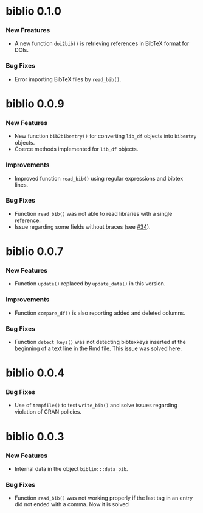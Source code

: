 
# biblio 0.1.0

### New Freatures

- A new function `doi2bib()` is retrieving references in BibTeX format for
  DOIs.

### Bug Fixes

- Error importing BibTeX files by `read_bib()`.

# biblio 0.0.9

### New Features

- New function `bib2bibentry()` for converting `lib_df` objects into
  `bibentry` objects.
- Coerce methods implemented for `lib_df` objects.

### Improvements

- Improved function `read_bib()` using regular expressions and bibtex lines.

### Bug Fixes

- Function `read_bib()` was not able to read libraries with a single reference.
- Issue regarding some fields without braces (see
  [#34](https://github.com/kamapu/biblio/issues/34)).


# biblio 0.0.7

### New Features

* Function `update()` replaced by `update_data()` in this version.

### Improvements

* Function `compare_df()` is also reporting added and deleted columns.

### Bug Fixes

* Function `detect_keys()` was not detecting bibtexkeys inserted at the
beginning of a text line in the Rmd file. This issue was solved here.

biblio 0.0.4
============

### Bug Fixes

* Use of `tempfile()` to test `write_bib()` and solve issues regarding
  violation of CRAN policies.

biblio 0.0.3
============

### New Features

* Internal data in the object `biblio:::data_bib`.

### Bug Fixes

* Function `read_bib()` was not working properly if the last tag in an entry
  did not ended with a comma. Now it is solved
